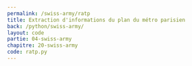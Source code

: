 ```yaml
---
permalink: /swiss-army/ratp
title: Extraction d'informations du plan du métro parisien
back: /python/swiss-army/
layout: code
partie: 04-swiss-army
chapitre: 20-swiss-army
code: ratp.py
---
```

